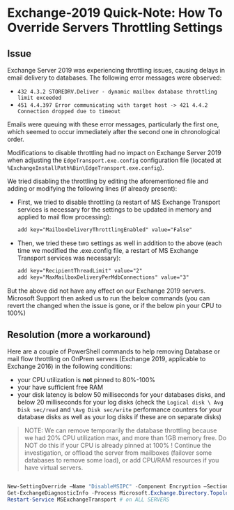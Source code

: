 # Exchange-2019 Quick-Note: How To Override Servers Throttling Settings

## Issue

Exchange Server 2019 was experiencing throttling issues, causing delays in email delivery to databases. The following error messages were observed:

- `432 4.3.2 STOREDRV.Deliver - dynamic mailbox database throttling limit exceeded`
- `451 4.4.397 Error communicating with target host -> 421 4.4.2 Connection dropped due to timeout`

Emails were queuing with these error messages, particularly the first one, which seemed to occur immediately after the second one in chronological order.

Modifications to disable throttling had no impact on Exchange Server 2019 when adjusting the `EdgeTransport.exe.config` configuration file (located at `%ExchangeInstallPath%Bin\EdgeTransport.exe.config`).

We tried disabling the throttling by editing the aforementioned file and adding or modifying the following lines (if already present):

- First, we tried to disable throttling (a restart of MS Exchange Transport services is necessary for the settings to be updated in memory and applied to mail flow processing):

  ```xml
  add key="MailboxDeliveryThrottlingEnabled" value="False"
  ```

- Then, we tried these two settings as well in addition to the above (each time we modified the .exe.config file, a restart of MS Exchange Transport services was necessary):

  ```xml
  add key="RecipientThreadLimit" value="2"
  add key="MaxMailboxDeliveryPerMdbConnections" value="3"
  ```

But the above did not have any effect on our Exchange 2019 servers. Microsoft Support then asked us to run the below commands (you can revert the changed when the issue is gone, or if the below pin your CPU to 100%)

## Resolution (more a workaround)

Here are a couple of PowerShell commands to help removing Database or mail flow throttling on OnPrem servers (Exchange 2019, applicable to Exchange 2016) in the following conditions:

- your CPU utilization is **not** pinned to 80%-100%
- your have sufficient free RAM
- your disk latency is below 50 milliseconds for your databases disks, and below 20 milliseconds for your log disks (check the `Logical disk \ Avg Disk sec/read` and `\Avg Disk sec/write` performance counters for your database disks as well as your log disks if these are on separate disks)

> NOTE: We can remove temporarily the database throttling because we had 20% CPU utilization max, and more than 1GB memory free. Do NOT do this if your CPU is already pinned at 100% ! Continue the investigation, or offload the server from mailboxes (failover some databases to remove some load), or add CPU/RAM resources if you have virtual servers.

```powershell

New-SettingOverride –Name "DisableMSIPC" -Component Encryption –Section UseMSIPC –Parameters @("Enabled=false") -Reason "Disabling MSIPC stack" # on 1 SERVER
Get-ExchangeDiagnosticInfo -Process Microsoft.Exchange.Directory.TopologyService -Component VariantConfiguration -Argument Refresh # on ALL SERVERS
Restart-Service MSExchangeTransport # on ALL SERVERS

```
